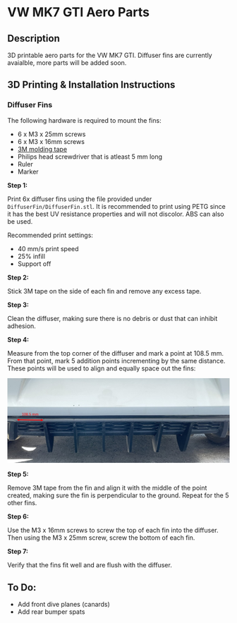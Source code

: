 # VW MK7 GTI Aero Parts 

## Description 
3D printable aero parts for the VW MK7 GTI. Diffuser fins are currently avaialble, more parts will be added soon.

## 3D Printing & Installation Instructions

### **Diffuser Fins**

The following hardware is required to mount the fins:
- 6 x M3 x 25mm screws
- 6 x M3 x 16mm screws
- [3M molding tape](https://www.amazon.ca/gp/product/B000BO913C/ref=ppx_yo_dt_b_asin_title_o02_s00?ie=UTF8&psc=1)
- Philips head screwdriver that is atleast 5 mm long
- Ruler
- Marker

**Step 1:**

Print 6x diffuser fins using the file provided under `DiffuserFin/DiffuserFin.stl`. It is recommended to print using PETG since it has the best UV resistance properties and will not discolor. ABS can also be used.

Recommended print settings:
- 40 mm/s print speed
- 25% infill 
- Support off 

**Step 2:** 

Stick 3M tape on the side of each fin and remove any excess tape.

**Step 3:**

Clean the diffuser, making sure there is no debris or dust that can inhibit adhesion.

**Step 4:** 

Measure from the top corner of the diffuser and mark a point at 108.5 mm. From that point, mark 5 addition points incrementing by the same distance. These points will be used to align and equally space out the fins: 

![DiffuserFin](DiffuserFin/Photos/DiffuserFins-1.jpg)

**Step 5:**

Remove 3M tape from the fin and align it with the middle of the point created, making sure the fin is perpendicular to the ground. Repeat for the 5 other fins. 

**Step 6:**

Use the M3 x 16mm screws to screw the top of each fin into the diffuser. Then using the M3 x 25mm screw, screw the bottom of each fin.

**Step 7:** 

Verify that the fins fit well and are flush with the diffuser.

## To Do:
- Add front dive planes (canards)
- Add rear bumper spats